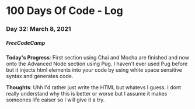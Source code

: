 # 100 Days Of Code - Log
### Day 32: March 8, 2021
##### FreeCodeCamp 

**Today's Progress**: First section using Chai and Mocha are finished and now onto the Advanced Node section using Pug. I haven't ever used Pug before but it injects html elements into your code by using white space sensitive syntax and generates code. 

**Thoughts**: Uhh I'd rather just write the HTML but whatevs I guess. I dont really understand why this is better or worse but I assume it makes someones life eaiser so I will give it a try.